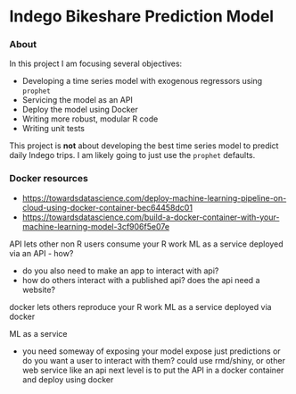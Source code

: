 # Indego Bikeshare Prediction Model

### About

In this project I am focusing several objectives:

 * Developing a time series model with exogenous regressors using `prophet`
 * Servicing the model as an API
 * Deploy the model using Docker 
 * Writing more robust, modular R code
 * Writing unit tests
 
 This project is **not** about developing the best time series model to predict daily Indego trips. I am likely going to just use the `prophet` defaults.
 
### Docker resources

 *  https://towardsdatascience.com/deploy-machine-learning-pipeline-on-cloud-using-docker-container-bec64458dc01
 *  https://towardsdatascience.com/build-a-docker-container-with-your-machine-learning-model-3cf906f5e07e
 
 
 API
 lets other non R users consume your R work
 ML as a service deployed via an API - how?  
  - do you also need to make an app to interact with api?
  - how do others interact with a published api? does the api need a website?
 
 docker
 lets others reproduce your R work
 ML as a service deployed via docker
 
 
 ML as a service
  - you need someway of exposing your model
  expose just predictions or do you want a user to interact with them?
  could use rmd/shiny, or other web service like an api
  next level is to put the API in a docker container and deploy using docker
  
  